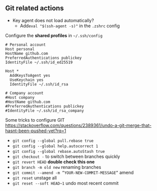 ## Git related actions

- Key agent does not load automatically?
  - Add`eval "$(ssh-agent -s)"` in the `.zshrc` config

Configure the **shared profiles** in `~/.ssh/config`
```
# Personal account
Host personal
HostName github.com
PreferredAuthentications publickey
IdentityFile ~/.ssh/id_ed25519

Host *
  AddKeysToAgent yes
  UseKeychain yes
  IdentityFile ~/.ssh/id_rsa

# Company account
#Host company
#HostName github.com
#PreferredAuthentications publickey
#IdentityFile ~/.ssh/id_rsa_company
```

Some tricks to configure GIT
https://stackoverflow.com/questions/2389361/undo-a-git-merge-that-hasnt-been-pushed-yet?rq=1

- `git config --global pull.rebase true`
- `git config --global help.autocorrect 1`
- `git config --global rebase.autoStash true`
- `git checkout -` to switch between branches quickly
- `git revert HEAD` **double check this one**
- `git branch -m old new` renaming branches
- `git commit --amend -m ”YOUR-NEW-COMMIT-MESSAGE”` amend
- `git reset` unstage all
- `git reset --soft HEAD~1` undo most recent commit

